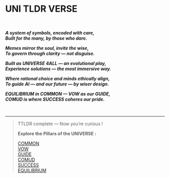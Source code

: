 # UNI TLDR VERSE

<br>

***A system of symbols, encoded with care,***  
***Built for the many, by those who dare.***  
  
***Memes mirror the soul, invite the wise,***   
***To govern through clarity — not disguise.***   
  
***Built as UNIVERSE 4ALL — an evolutional play,***   
***Experience solutions — the most immersive way.***   
 
***Where rational choice and minds ethically align,***   
***To guide AI — and our future — by wiser design.***   
  
***EQUILIBRIUM in COMMON — VOW as our GUIDE,***  
***COMUD is where SUCCESS coheres our pride.*** 

<br>

---
> TTLDR complete — Now you’re curious !
>
> **Explore the Pillars of the UNIVERSE :** 
>
> [COMMON](../4%20D-UI/4.1%20COMMON.md)  
> [VOW](../4%20D-UI/4.2%20VOW.md)  
> [GUIDE](../4%20D-UI/4.3%20GUIDE.md)  
> [COMUD](../4%20D-UI/4.4%20COMUD.md)  
> [SUCCESS](../4%20D-UI/4.5%20SUCCESS.md)  
> [EQUILIBRIUM](../4%20D-UI/4.6%20EQUILIBRIUM.md)
